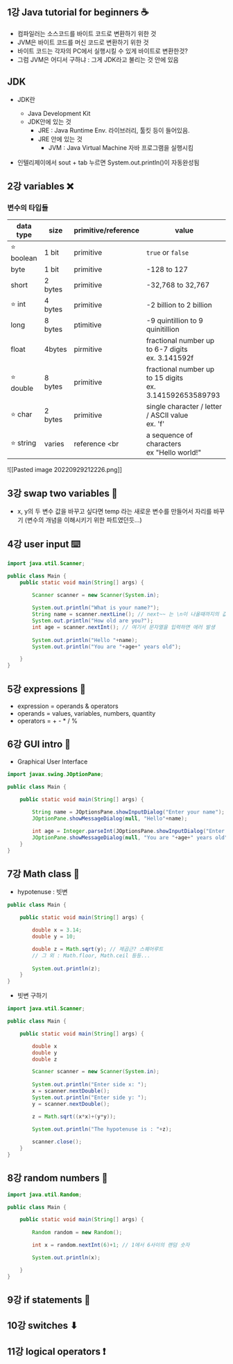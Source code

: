 ## 1강 Java tutorial for beginners ☕
- 컴파일러는 소스코드를 바이트 코드로 변환하기 위한 것
- JVM은 바이트 코드를 머신 코드로 변환하기 위한 것
- 바이트 코드는 각자의 PC에서 실행시킬 수 있게 바이트로 변환한것?
- 그럼 JVM은 어디서 구하냐 : 그게 JDK라고 불리는 것 안에 있음

## JDK
- JDK란
	- Java Development Kit
	- JDK안에 있는 것
		- JRE : Java Runtime Env. 라이브러리, 툴킷 등이 들어있음.
		- JRE 안에 있는 것
			- JVM : Java Virtual Machine 자바 프로그램을 실행시킴

- 인텔리제이에서 sout + tab 누르면 System.out.println()이 자동완성됨

## 2강 variables ❌
### 변수의 타입들

| data type  | size    | primitive/reference | value                                                        |
| ---------- | ------- | ------------------- | ------------------------------------------------------------ |
| ⭐️ boolean | 1 bit   | primitive           | `true` or `false`                                            |
| byte       | 1 bit   | primitive           | -128 to 127                                                  |
| short      | 2 bytes | primitive           | -32,768 to 32,767                                            |
| ⭐️ int     | 4 bytes | primitive           | -2 billion to 2 billion                                      |
| long       | 8 bytes | ptimitive           | -9 quintillion to 9 quinitillion                             |
| float      | 4bytes  | pirmitive           | fractional number up to 6-7 digits <br> ex. 3.141592f        |
| ⭐️ double  | 8 bytes | primitive           | fractional number up to 15 digits <br> ex. 3.141592653589793 |
| ⭐️ char    | 2 bytes | primitive           | single character / letter / ASCII value <br> ex. 'f'         |
| ⭐️ string  | varies  | reference   <br| a sequence of characters <br> ex "Hello world!"                                                             |

![[Pasted image 20220929212226.png]]

## 3강 swap two variables 💱
- x, y의 두 변수 값을 바꾸고 싶다면 temp 라는 새로운 변수를 만들어서 자리를 바꾸기 (변수의 개념을 이해시키기 위한 파트였던듯...)

## 4강 user input ⌨️

```java
import java.util.Scanner;

public class Main {
	public static void main(String[] args) {

		Scanner scanner = new Scanner(System.in);
		
		System.out.println("What is your name?");
		String name = scanner.nextLine(); // next~~ 는 \n이 나올때까지의 값을 받는다는 뜻 (입력할 때 엔터를 눌러서 \n이 발생하므로)
		System.out.println("How old are you?");
		int age = scanner.nextInt(); // 여기서 문자열을 입력하면 에러 발생
		
		System.out.println("Hello "+name);
		System.out.println("You are "+age+" years old");

	}
}
```

## 5강 expressions 🧮
- expression = operands & operators 
- operands = values, variables, numbers, quantity
- operators = + - * / %

## 6강 GUI intro 🚩
- Graphical User Interface

```Java
import javax.swing.JOptionPane;

public class Main {

	public static void main(String[] args) {
	
		String name = JOptionsPane.showInputDialog("Enter your name");
		JOptionPane.showMessageDialog(null, "Hello"+name);

		int age = Integer.parseInt(JOptionsPane.showInputDialog("Enter your age"));
		JOptionPane.showMessageDialog(null, "You are "+age+" years old");
	}
}
```


## 7강 Math class 📐
- hypotenuse : 빗변

```Java
public class Main {

	public static void main(String[] args) {

		double x = 3.14;
		double y = 10;

		double z = Math.sqrt(y); // 제곱근? 스퀘어루트
		// 그 외 : Math.floor, Math.ceil 등등...
		
		System.out.println(z);
	}
}
```

- 빗변 구하기

```Java
import java.util.Scanner;

public class Main {

	public static void main(String[] args) {

		double x
		double y
		double z

		Scanner scanner = new Scanner(System.in);
	
		System.out.println("Enter side x: ");
		x = scanner.nextDouble();
		System.out.println("Enter side y: ");
		y = scanner.nextDouble();

		z = Math.sqrt((x*x)+(y*y));
	
		System.out.println("The hypotenuse is : "+z);

		scanner.close();
	}
}
```

## 8강 random numbers 🎲

```Java
import java.util.Random;

public class Main {

	public static void main(String[] args) {
	
		Random random = new Random();

		int x = random.nextInt(6)+1; // 1에서 6사이의 랜덤 숫자

		System.out.println(x);

	}
}
```



## 9강 if statements 🚧

## 10강 switches ⬇


## 11강 logical operators ❗